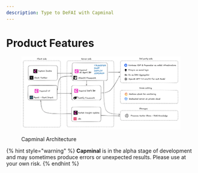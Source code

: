 ```yaml
---
description: Type to DeFAI with Capminal
---
```


# Product Features

<figure><img src="../../.gitbook/assets/image (2).png" alt=""><figcaption><p>Capminal Architecture</p></figcaption></figure>

{% hint style="warning" %}
**Capminal** is in the alpha stage of development and may sometimes produce errors or unexpected results. Please use at your own risk.
{% endhint %}

